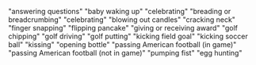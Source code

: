

"answering questions" "baby waking up" "celebrating" "breading or breadcrumbing" "celebrating" "blowing out candles" "cracking neck" "finger snapping" "flipping pancake" "giving or receiving award" "golf chipping" "golf driving" "golf putting" "kicking field goal" "kicking soccer ball" "kissing" "opening bottle" "passing American football (in game)" "passing American football (not in game)" "pumping fist" "egg hunting"




